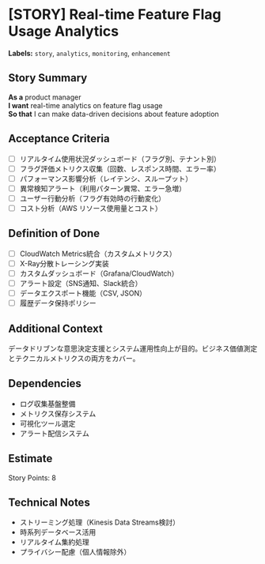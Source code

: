 # [STORY] Real-time Feature Flag Usage Analytics

**Labels:** `story`, `analytics`, `monitoring`, `enhancement`

## Story Summary
**As a** product manager  
**I want** real-time analytics on feature flag usage  
**So that** I can make data-driven decisions about feature adoption

## Acceptance Criteria
- [ ] リアルタイム使用状況ダッシュボード（フラグ別、テナント別）
- [ ] フラグ評価メトリクス収集（回数、レスポンス時間、エラー率）
- [ ] パフォーマンス影響分析（レイテンシ、スループット）
- [ ] 異常検知アラート（利用パターン異常、エラー急増）
- [ ] ユーザー行動分析（フラグ有効時の行動変化）
- [ ] コスト分析（AWS リソース使用量とコスト）

## Definition of Done
- [ ] CloudWatch Metrics統合（カスタムメトリクス）
- [ ] X-Ray分散トレーシング実装
- [ ] カスタムダッシュボード（Grafana/CloudWatch）
- [ ] アラート設定（SNS通知、Slack統合）
- [ ] データエクスポート機能（CSV, JSON）
- [ ] 履歴データ保持ポリシー

## Additional Context
データドリブンな意思決定支援とシステム運用性向上が目的。ビジネス価値測定とテクニカルメトリクスの両方をカバー。

## Dependencies
- ログ収集基盤整備
- メトリクス保存システム
- 可視化ツール選定
- アラート配信システム

## Estimate
Story Points: 8

## Technical Notes
- ストリーミング処理（Kinesis Data Streams検討）
- 時系列データベース活用
- リアルタイム集約処理
- プライバシー配慮（個人情報除外）